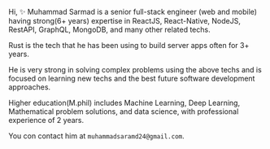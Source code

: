 Hi,
✨ Muhammad Sarmad is a senior full-stack engineer (web and mobile) having strong(6+ years) expertise in ReactJS, React-Native, NodeJS, RestAPI, GraphQL, MongoDB, and many other related techs. 

Rust is the tech that he has been using to build server apps often for 3+ years.

He is very strong in solving complex problems using the above techs and is focused on learning new techs and the best future software development approaches.

Higher education(M.phil) includes Machine Learning, Deep Learning, Mathematical problem solutions, and data science, with professional experience of 2 years.

You con contact him at `muhammadsaramd24@gmail.com`.

<!---
sarmadkung/sarmadkung is a ✨ special ✨ repository because its `README.md` (this file) appears on your GitHub profile.
You can click the Preview link to take a look at your changes.
--->

